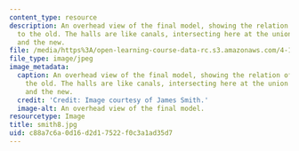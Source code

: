 ```yaml
---
content_type: resource
description: An overhead view of the final model, showing the relation of the new
  to the old. The halls are like canals, intersecting here at the union of the old
  and the new.
file: /media/https%3A/open-learning-course-data-rc.s3.amazonaws.com/4-155b-architectural-design-level-iii-a-student-center-for-mit-fall-2004/c88a7c6a0d16d2d17522f0c3a1ad35d7_smith8.jpg
file_type: image/jpeg
image_metadata:
  caption: An overhead view of the final model, showing the relation of the new to
    the old. The halls are like canals, intersecting here at the union of the old
    and the new.
  credit: 'Credit: Image courtesy of James Smith.'
  image-alt: An overhead view of the final model.
resourcetype: Image
title: smith8.jpg
uid: c88a7c6a-0d16-d2d1-7522-f0c3a1ad35d7
---
```

